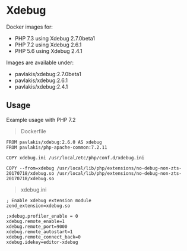 # Xdebug

Docker images for:

* PHP 7.3 using Xdebug 2.7.0beta1
* PHP 7.2 using Xdebug 2.6.1
* PHP 5.6 using Xdebug 2.4.1


Images are available under:

* pavlakis/xdebug:2.7.0beta1
* pavlakis/xdebug:2.6.1
* pavlakis/xdebug:2.4.1


## Usage

Example usage with PHP 7.2

> Dockerfile

```
FROM pavlakis/xdebug:2.6.0 AS xdebug
FROM pavlakis/php-apache-common:7.2.11

COPY xdebug.ini /usr/local/etc/php/conf.d/xdebug.ini

COPY --from=xdebug /usr/local/lib/php/extensions/no-debug-non-zts-20170718/xdebug.so /usr/local/lib/php/extensions/no-debug-non-zts-20170718/xdebug.so

```

> xdebug.ini

```
; Enable xdebug extension module
zend_extension=xdebug.so

;xdebug.profiler_enable = 0
xdebug.remote_enable=1
xdebug.remote_port=9000
xdebug.remote_autostart=1
xdebug.remote_connect_back=0
xdebug.idekey=editor-xdebug
```

